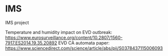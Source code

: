 # IMS
IMS project

Temperature and humidity impact on EVD outbreak: https://www.eurosurveillance.org/content/10.2807/1560-7917.ES2014.19.35.20892
EVD CA automata paper: https://www.sciencedirect.com/science/article/abs/pii/S0378437115006093
